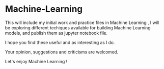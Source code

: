 # Machine-Learning
This will include my initial work and practice files in Machine Learning , I will be exploring different techiques available for building 
Machine Learning models, and publish them as jupyter notebook file.

I hope you find these useful and as interesting as I do.

Your opinion, suggestions and criticisms are welcomed.

Let's enjoy Machine Learning !
